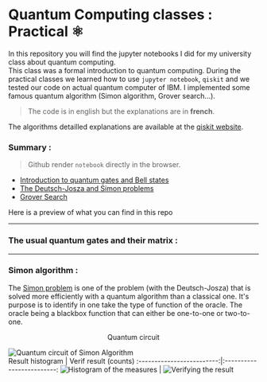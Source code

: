 # Quantum Computing classes : Practical ⚛ 
  
In this repository you will find the jupyter notebooks I did for my university class about quantum computing.  
This class was a formal introduction to quantum computing. During the practical classes we learned how to use `jupyter notebook`, `qiskit` and we tested our code on actual quantum computer of IBM. I implemented some famous quantum algorithm (Simon algorithm, Grover search...). 
  
>The code is in english but the explanations are in **french**.

The algorithms detailled explanations are available at the [qiskit website](https://learn.qiskit.org).

### Summary :

> Github render `notebook` directly in the browser.
- [Introduction to quantum gates and Bell states](Introduction_gates_BellStates.ipynb)
- [The Deutsch-Josza and Simon problems](Deutsch-Josza_&_Simon.ipynb)
- [Grover Search](Grover_search.ipynb)

Here is a preview of what you can find in this repo  

---
### The usual quantum gates and their matrix :

____
### Simon algorithm :
The [Simon problem](https://en.wikipedia.org/wiki/Simon%27s_problem) is one of the problem (with the Deutsch-Josza) that is solved more efficiently with a quantum algorithm than a classical one. It's purpose is to identify in one take the type of function of the oracle. The oracle being a blackbox function that can either be one-to-one or two-to-one. 

<p align="center"> Quantum circuit </p> 

![Quantum circuit of Simon Algorithm](https://github.com/kilaposhi/IQ01_Kila/blob/main/images/Simon_circuit.png "Simon circuit")  
Result histogram          |     Verif result (counts)
:-------------------------:|:-------------------------:
![Histogram of the measures](https://github.com/kilaposhi/IQ01_Kila/blob/main/images/Simon_histo.png "Simon circuit") |  ![Verifying the result](https://github.com/kilaposhi/IQ01_Kila/blob/main/images/verif_simon.png "Simon circuit") 


[def]: Gr